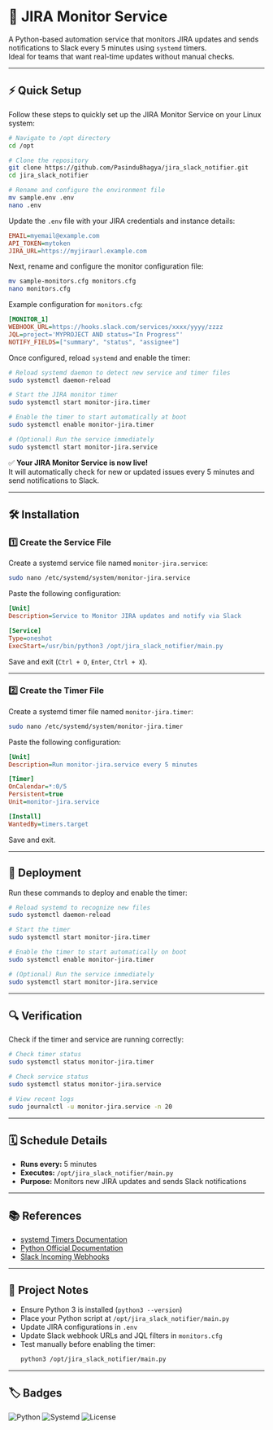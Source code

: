 # 📝 JIRA Monitor Service

A Python-based automation service that monitors JIRA updates and sends notifications to Slack every 5 minutes using `systemd` timers.  
Ideal for teams that want real-time updates without manual checks.

---

## ⚡ Quick Setup

Follow these steps to quickly set up the JIRA Monitor Service on your Linux system:

```bash
# Navigate to /opt directory
cd /opt 

# Clone the repository
git clone https://github.com/PasinduBhagya/jira_slack_notifier.git
cd jira_slack_notifier

# Rename and configure the environment file
mv sample.env .env
nano .env
```

Update the `.env` file with your JIRA credentials and instance details:

```ini
EMAIL=myemail@example.com
API_TOKEN=mytoken
JIRA_URL=https://myjiraurl.example.com
```

Next, rename and configure the monitor configuration file:

```bash
mv sample-monitors.cfg monitors.cfg
nano monitors.cfg
```

Example configuration for `monitors.cfg`:

```ini
[MONITOR_1]
WEBHOOK_URL=https://hooks.slack.com/services/xxxx/yyyy/zzzz
JQL=project='MYPROJECT AND status="In Progress"'
NOTIFY_FIELDS=["summary", "status", "assignee"]
```

Once configured, reload `systemd` and enable the timer:

```bash
# Reload systemd daemon to detect new service and timer files
sudo systemctl daemon-reload

# Start the JIRA monitor timer
sudo systemctl start monitor-jira.timer

# Enable the timer to start automatically at boot
sudo systemctl enable monitor-jira.timer

# (Optional) Run the service immediately
sudo systemctl start monitor-jira.service
```

✅ **Your JIRA Monitor Service is now live!**  
It will automatically check for new or updated issues every 5 minutes and send notifications to Slack.

---

## 🛠️ Installation

### 1️⃣ Create the Service File

Create a systemd service file named `monitor-jira.service`:

```bash
sudo nano /etc/systemd/system/monitor-jira.service
```

Paste the following configuration:

```ini
[Unit]
Description=Service to Monitor JIRA updates and notify via Slack

[Service]
Type=oneshot
ExecStart=/usr/bin/python3 /opt/jira_slack_notifier/main.py
```

Save and exit (`Ctrl + O`, `Enter`, `Ctrl + X`).

---

### 2️⃣ Create the Timer File

Create a systemd timer file named `monitor-jira.timer`:

```bash
sudo nano /etc/systemd/system/monitor-jira.timer
```

Paste the following configuration:

```ini
[Unit]
Description=Run monitor-jira.service every 5 minutes

[Timer]
OnCalendar=*:0/5
Persistent=true
Unit=monitor-jira.service

[Install]
WantedBy=timers.target
```

Save and exit.

---

## 🚀 Deployment

Run these commands to deploy and enable the timer:

```bash
# Reload systemd to recognize new files
sudo systemctl daemon-reload

# Start the timer
sudo systemctl start monitor-jira.timer

# Enable the timer to start automatically on boot
sudo systemctl enable monitor-jira.timer

# (Optional) Run the service immediately
sudo systemctl start monitor-jira.service
```

---

## 🔍 Verification

Check if the timer and service are running correctly:

```bash
# Check timer status
sudo systemctl status monitor-jira.timer

# Check service status
sudo systemctl status monitor-jira.service

# View recent logs
sudo journalctl -u monitor-jira.service -n 20
```

---

## 🗓️ Schedule Details

- **Runs every:** 5 minutes  
- **Executes:** `/opt/jira_slack_notifier/main.py`  
- **Purpose:** Monitors new JIRA updates and sends Slack notifications

---

## 📚 References

- [systemd Timers Documentation](https://www.freedesktop.org/software/systemd/man/systemd.timer.html)  
- [Python Official Documentation](https://docs.python.org/3/)  
- [Slack Incoming Webhooks](https://api.slack.com/messaging/webhooks)

---

## 🔧 Project Notes

- Ensure Python 3 is installed (`python3 --version`)  
- Place your Python script at `/opt/jira_slack_notifier/main.py`  
- Update JIRA configurations in `.env`  
- Update Slack webhook URLs and JQL filters in `monitors.cfg`  
- Test manually before enabling the timer:
  ```bash
  python3 /opt/jira_slack_notifier/main.py
  ```

---

## 🏷️ Badges

![Python](https://img.shields.io/badge/python-3.11-blue)
![Systemd](https://img.shields.io/badge/systemd-enabled-green)
![License](https://img.shields.io/badge/license-Apache%202.0-blue)

